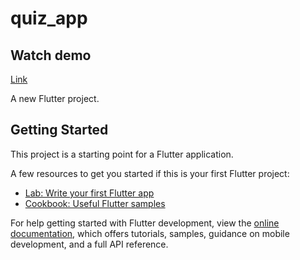 # quiz_app

## Watch demo
[Link](https://drive.google.com/file/d/116v_gtFqgwzVDfDVwmM8G6rrHV8XdUaW/view?usp=drive_link)

A new Flutter project.

## Getting Started

This project is a starting point for a Flutter application.

A few resources to get you started if this is your first Flutter project:

- [Lab: Write your first Flutter app](https://docs.flutter.dev/get-started/codelab)
- [Cookbook: Useful Flutter samples](https://docs.flutter.dev/cookbook)

For help getting started with Flutter development, view the
[online documentation](https://docs.flutter.dev/), which offers tutorials,
samples, guidance on mobile development, and a full API reference.
